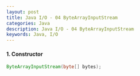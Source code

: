 ```yaml
---
layout: post
title: Java I/O - 04 ByteArrayInputStream
categories: Java
description: Java I/O - 04 ByteArrayInputStream
keywords: Java, I/O
---
```


#### 1. Constructor
```java
ByteArrayInputStream(byte[] bytes);
```


